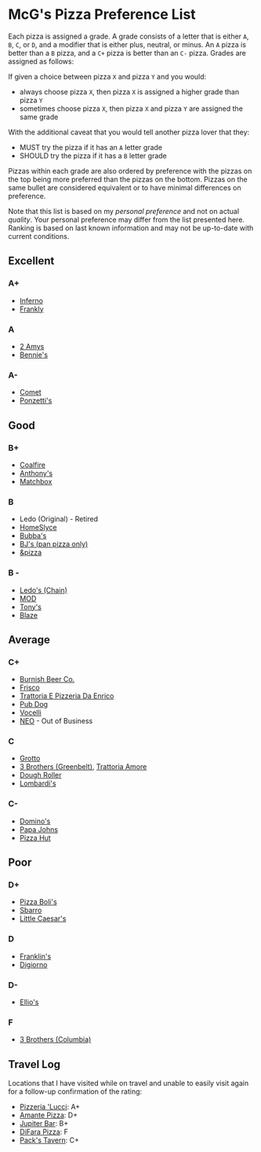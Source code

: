 # McG's Pizza Preference List

Each pizza is assigned a grade. A grade consists of a letter that is either
`A`, `B`, `C`, or `D`, and a modifier that is either plus, neutral, or minus.
An `A` pizza is better than a `B` pizza, and a `C+` pizza is better than an
`C-` pizza. Grades are assigned as follows:

If given a choice between pizza `X` and pizza `Y` and you would:

- always choose pizza `X`, then pizza `X` is assigned a higher grade than pizza
`Y`
- sometimes choose pizza `X`, then pizza `X` and pizza `Y` are assigned the
same grade

With the additional caveat that you would tell another pizza lover that they:

- MUST try the pizza if it has an `A` letter grade
- SHOULD try the pizza if it has a `B` letter grade

Pizzas within each grade are also ordered by preference with the pizzas on the
top being more preferred than the pizzas on the bottom. Pizzas on the same
bullet are considered equivalent or to have minimal differences on preference.

Note that this list is based on my *personal preference* and not on actual
*quality*. Your personal preference may differ from the list presented here.
Ranking is based on last known information and may not be up-to-date with
current conditions.

## Excellent

### A+
- [Inferno](https://www.inferno-pizzeria.com/)
- [Frankly](https://www.franklypizza.com/)

### A
- [2 Amys](https://2amyspizza.com/)
- [Bennie's](https://www.benniespizzas.com/)

### A-
- [Comet](https://www.cometpingpong.com/)
- [Ponzetti's](https://www.facebook.com/ponzettis/menu/)

## Good

### B+
- [Coalfire](http://coalfireonline.com/)
- [Anthony's](https://www.anthonyspizzaandpastahouse.com/)
- [Matchbox](https://www.matchboxrestaurants.com/)

### B
- Ledo (Original) - Retired
- [HomeSlyce](https://homeslyce.com/)
- [Bubba's](https://www.bubbas33.com/)
- [BJ's (pan pizza only)](https://www.bjsrestaurants.com/)
- [&pizza](https://andpizza.com/)
  
### B -
- [Ledo's (Chain)](https://ledopizza.com/)
- [MOD](https://modpizza.com/)
- [Tony's](https://tonyspizzaoceancitymd.com/)
- [Blaze](https://www.blazepizza.com/)

## Average

### C+
- [Burnish Beer Co.](https://burnishbeerco.com/)
- [Frisco](https://frisco-eats.com/)
- [Trattoria E Pizzeria Da Enrico](https://www.trattoriaepizzeria.com/)
- [Pub Dog](https://pubdog.com/)
- [Vocelli](https://www.vocellipizza.com/)
- [NEO](https://neopizza.com/) - Out of Business

### C
- [Grotto](https://www.grottopizza.com/)
- [3 Brothers (Greenbelt)](https://www.threebrotherspizza.com/), [Trattoria Amore](https://trattoriaamore.com/)
- [Dough Roller](https://thedoughroller.com/)
- [Lombardi's](https://www.orderlombardis.com/)

### C-
- [Domino's](https://www.dominos.com/en/)
- [Papa Johns](https://www.papajohns.com/)
- [Pizza Hut](https://www.pizzahut.com/)

## Poor

### D+
- [Pizza Boli's](https://www.pizzabolis.com/)
- [Sbarro](https://sbarro.com/)
- [Little Caesar's](https://littlecaesars.com/en-us/)

### D
- [Franklin's](https://franklinsbrewery.com/)
- [Digiorno](https://www.goodnes.com/digiorno/)

### D-
- [Ellio's](https://ellios.com/)

### F
- [3 Brothers (Columbia)](https://www.threebrotherspizza.com/)

## Travel Log

Locations that I have visited while on travel and unable to easily visit again
for a follow-up confirmation of the rating:

- [Pizzeria 'Lucci](https://www.pizzerialuccinj.com/): A+
- [Amante Pizza](https://amante-pizza-kent.brygid.online): D+
- [Jupiter Bar](https://www.jupiterbarseattle.com/): B+
- [DiFara Pizza](https://www.caesars.com/caesars-palace/restaurants/forum-food-hall): F
- [Pack's Tavern](https://packstavern.com/): C+
  
